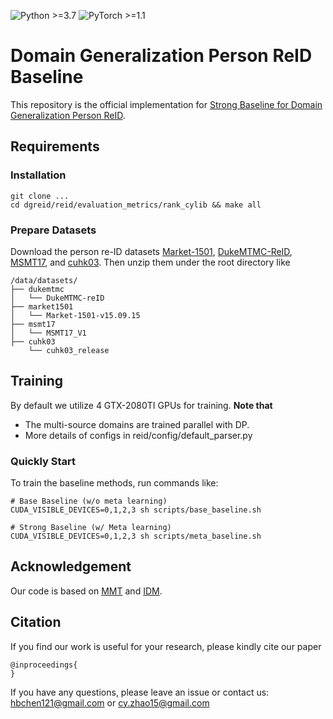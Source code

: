 ![Python >=3.7](https://img.shields.io/badge/Python->=3.7-blue.svg)
![PyTorch >=1.1](https://img.shields.io/badge/PyTorch->=1.1-yellow.svg)

# Domain Generalization Person ReID Baseline

This repository is the official implementation for [Strong Baseline for Domain Generalization Person ReID](). 

## Requirements

### Installation

```shell
git clone ...
cd dgreid/reid/evaluation_metrics/rank_cylib && make all
```

### Prepare Datasets

Download the person re-ID datasets [Market-1501](https://www.cv-foundation.org/openaccess/content_iccv_2015/papers/Zheng_Scalable_Person_Re-Identification_ICCV_2015_paper.pdf), [DukeMTMC-ReID](https://arxiv.org/abs/1701.07717), [MSMT17](https://arxiv.org/abs/1711.08565), and
[cuhk03]().
Then unzip them under the root directory like
```
/data/datasets/
├── dukemtmc
│   └── DukeMTMC-reID
├── market1501
│   └── Market-1501-v15.09.15
├── msmt17
│   └── MSMT17_V1
├── cuhk03
    └── cuhk03_release
```

## Training

By default we utilize 4 GTX-2080TI GPUs for training. **Note that**

+ The multi-source domains are trained parallel with DP.
+ More details of configs in reid/config/default_parser.py

### Quickly Start
To train the baseline methods, run commands like:
```shell
# Base Baseline (w/o meta learning)
CUDA_VISIBLE_DEVICES=0,1,2,3 sh scripts/base_baseline.sh

# Strong Baseline (w/ Meta learning)
CUDA_VISIBLE_DEVICES=0,1,2,3 sh scripts/meta_baseline.sh
```

## Acknowledgement
Our code is based on [MMT](https://github.com/yxgeee/MMT) and [IDM](https://github.com/SikaStar/IDM).

## Citation
If you find our work is useful for your research, please kindly cite our paper
```
@inproceedings{
}
```
If you have any questions, please leave an issue or contact us: hbchen121@gmail.com or cy.zhao15@gmail.com


